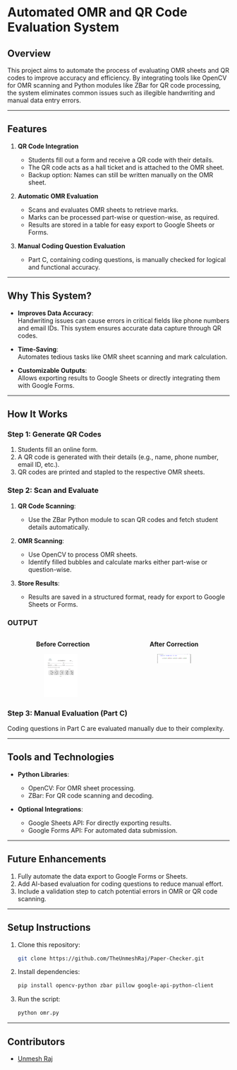 # **Automated OMR and QR Code Evaluation System**

## **Overview**
This project aims to automate the process of evaluating OMR sheets and QR codes to improve accuracy and efficiency. By integrating tools like OpenCV for OMR scanning and Python modules like ZBar for QR code processing, the system eliminates common issues such as illegible handwriting and manual data entry errors.

---

## **Features**
1. **QR Code Integration**  
   - Students fill out a form and receive a QR code with their details.  
   - The QR code acts as a hall ticket and is attached to the OMR sheet.  
   - Backup option: Names can still be written manually on the OMR sheet.

2. **Automatic OMR Evaluation**  
   - Scans and evaluates OMR sheets to retrieve marks.  
   - Marks can be processed part-wise or question-wise, as required.  
   - Results are stored in a table for easy export to Google Sheets or Forms.

3. **Manual Coding Question Evaluation**  
   - Part C, containing coding questions, is manually checked for logical and functional accuracy.

---

## **Why This System?**
- **Improves Data Accuracy**:  
   Handwriting issues can cause errors in critical fields like phone numbers and email IDs. This system ensures accurate data capture through QR codes.
  
- **Time-Saving**:  
   Automates tedious tasks like OMR sheet scanning and mark calculation.  
   
- **Customizable Outputs**:  
   Allows exporting results to Google Sheets or directly integrating them with Google Forms.

---

## **How It Works**
### **Step 1: Generate QR Codes**
1. Students fill an online form.  
2. A QR code is generated with their details (e.g., name, phone number, email ID, etc.).  
3. QR codes are printed and stapled to the respective OMR sheets.
### **Step 2: Scan and Evaluate**

1. **QR Code Scanning**:
   - Use the ZBar Python module to scan QR codes and fetch student details automatically.

2. **OMR Scanning**:
   - Use OpenCV to process OMR sheets.
   - Identify filled bubbles and calculate marks either part-wise or question-wise.

3. **Store Results**:
   - Results are saved in a structured format, ready for export to Google Sheets or Forms.

### **OUTPUT**
<div style="display: flex;">
    <div style="text-align: center; width: 50%;">
        <p><strong>Before Correction</strong></p>
        <img src="1.jpg" width="30%" style="margin-right: 10px;">
    </div>
    <div style="text-align: center; width: 50%;">
        <p><strong>After Correction</strong></p>
        <img src="2.png" width="30%" style="height: 1.5em;">
    </div>
</div>


### **Step 3: Manual Evaluation (Part C)**  
Coding questions in Part C are evaluated manually due to their complexity.


---

## **Tools and Technologies**
- **Python Libraries**:  
   - OpenCV: For OMR sheet processing.  
   - ZBar: For QR code scanning and decoding.  

- **Optional Integrations**:  
   - Google Sheets API: For directly exporting results.  
   - Google Forms API: For automated data submission.

---

## **Future Enhancements**
1. Fully automate the data export to Google Forms or Sheets.  
2. Add AI-based evaluation for coding questions to reduce manual effort.  
3. Include a validation step to catch potential errors in OMR or QR code scanning.  

---

## **Setup Instructions**
1. Clone this repository:  
   ```bash
   git clone https://github.com/TheUnmeshRaj/Paper-Checker.git
   ```

2. Install dependencies:  
   ```bash
   pip install opencv-python zbar pillow google-api-python-client
   ```

3. Run the script:  
   ```bash
   python omr.py
   ```

---

## **Contributors**
- [Unmesh Raj](https://github.com/theunmeshraj)
